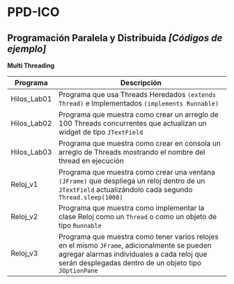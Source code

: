 
# PPD-ICO
## Programación Paralela y Distribuida _[Códigos de ejemplo]_

**Multi Threading**

|Programa|Descripción|
|--|--|
| Hilos_Lab01 |Programa que usa Threads Heredados ```(extends Thread)``` e Implementados ```(implements Runnable)``` |
|Hilos_Lab02 |Programa que muestra como crear un arreglo de 100 Threads concurrentes que actualizan un widget de tipo ```JTextField```|
|Hilos_Lab03|Programa que muestra como crear en consola un arreglo de Threads mostrando el nombre del thread en ejecución|
|Reloj_v1|Programa que muestra como crear una ventana ```(JFrame)``` que despliega un reloj dentro de un ```JTextField``` actualizándolo cada segundo ```Thread.sleep(1000)```|
|Reloj_v2|Programa que muestra como implementar la clase Reloj como un ```Thread``` o como un objeto de tipo ```Runnable```|
|Reloj_v3|Programa que muestra como tener varios relojes en el mismo ```JFrame```, adicionalmente se pueden agregar alarmas individuales a cada reloj que serán desplegadas dentro de un objeto tipo ```JOptionPane```|
